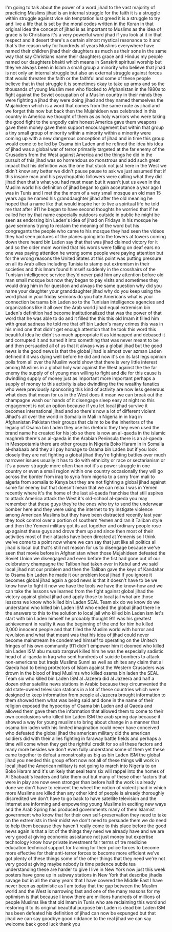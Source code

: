 
I&#39;m going to talk about the power of a
word jihad to the vast majority of
practicing Muslims jihad is an internal
struggle for the faith it is a struggle
within struggle against vice sin
temptation lust greed it is a struggle
to try and live a life that is set by
the moral codes written in the Koran in
that original idea the concept of jihad
is as important to Muslims as the idea
of grace is to Christians it&#39;s a very
powerful word jihad if you look at it in
that respect and it desert there&#39;s a
certain almost mystical resonance to it
and that&#39;s the reason why for hundreds
of years Muslims everywhere have named
their children jihad their daughters as
much as their sons in the same way that
say Christians name their daughters
grace and Hindus my people named our
daughters bhakti which means in Sanskrit
spiritual worship but they&#39;ve always
been in Islam a small group a minority
who believe that jihad is not only an
internal struggle but also an external
struggle against forces that would
threaten the faith or the faithful and
some of these people believe that in
that struggle it is sometimes okay to
take up arms and so the thousands of
young Muslim men who flocked to
Afghanistan in the 1980s to fight
against the Soviet occupation of a
Muslim country in their minds they were
fighting a jihad they were doing jihad
and they named themselves the Mujahideen
which is a word that comes from the same
route as jihad and we forget this now
but back then the Mujahideen was
celebrated in this country in America we
thought of them as as holy warriors who
were taking the good fight to the
ungodly calm
honest America gave them weapons gave
them money gave them support
encouragement but within that group a
tiny small group of minority within a
minority within a minority were coming
up with a new dangerous conception of
jihad and in time this group would come
to be led by Osama bin Laden and he
refined the idea his idea of jihad was a
global war of terror primarily targeted
at the far enemy of the Crusaders from
the West against America and the things
he did in the pursuit of this jihad was
so horrendous so monstrous and add such
great impact that his definition was the
one that stuck not just here in the West
we didn&#39;t know any better we didn&#39;t
pause pause to ask we just assumed that
if this insane man and his psychopathic
followers were calling what they did
jihad then that&#39;s what you had must mean
but it wasn&#39;t just us even in the Muslim
world his definition of jihad began to
gain acceptance a year ago I was in
Tunis and I met the the mom of a very
small mosque an old man 15 years ago he
named his granddaughter jihad after the
old meaning he hoped that a name like
that would inspire her to live a
spiritual life he told me that after 911
he began to have second thoughts he
worried that if he called her by that
name especially outdoors outside in
public he might be seen as endorsing bin
Laden&#39;s idea of jihad on Fridays in his
mosque he gave sermons trying to reclaim
the meaning of the word but his
congregants the people who came to his
mosque they had seen the videos they had
seen pictures of the planes going into
the towers at towers coming down there
heard bin Laden say that that was jihad
claimed victory for it and so the older
mom worried that his words were falling
on deaf ears no one was paying attention
he
wrong some people were paying attention
but for the wrong reasons the United
States at this point was putting
pressure on all its Arab allies
including Tunisia to stamp out extremism
in their societies and this Imam found
himself suddenly in the crosshairs of
the Tunisian intelligence service they&#39;d
never paid him any attention before old
man small mosque but now they began to
pay visits and sometimes they would drag
him in for question and always the same
question why did you name your daughter
your granddaughter jihad why do you keep
using the word jihad in your friday
sermons do you hate Americans what is
your connection bersama bin Laden so to
the Tunisian intelligence agencies and
organizations like it all over the Arab
world jihad equal extremism bin Laden&#39;s
definition had become institutionalized
that was the power of that word that he
was able to do and it filled the this
this old Imam it filled him with great
sadness he told me that off bin Laden&#39;s
many crimes this was in his mind one
that didn&#39;t get enough attention that he
took this word this beautiful idea he
didn&#39;t so much appropriate it as
kidnapped and debased it and corrupted
it and turned it into something that was
never meant to be and then persuaded all
of us that it always was a global jihad
but the good news is the good news is
that the global jihad is almost over
azman Laden defined it it was dying well
before he did and now it&#39;s on its last
legs opinion polls from all over the
Muslim world show that there is very
little interest among Muslims in a
global holy war against the West against
the the far enemy the supply of of young
men willing to fight and die for this
cause is dwindling supply of money just
as important more important perhaps a
supply of money to this activity is also
dwindling the
the wealthy fanatics who were previously
sponsoring this kind of activity are now
less generous what does that mean for us
in the West does it mean we can break
out the champagne wash our hands of it
disengage sleep easy at night no this
engagement is not an option because if
you let local jihad survive it becomes
international jihad and so there&#39;s now a
lot of different violent Jihad&#39;s all
over the world in Somalia in Mali in
Nigeria in in Iraq in Afghanistan
Pakistan their groups that claim to be
the inheritors of the legacy of Osama
bin Laden they use his rhetoric they
they even used the brand name he created
for his job so there is now an al-qaeda
in the islamic maghreb there&#39;s an
al-qaeda in the Arabian Peninsula there
is an al-qaeda in Mesopotamia there are
other groups in Nigeria Boko Haram in in
Somalia al-shabaab and they all pay
homage to Osama bin Laden but if you
look closely they are not fighting a
global jihad they&#39;re fighting battles
over much narrower issues usually it has
to do with ethnicity or race or
sectarianism or it&#39;s a power struggle
more often than not it&#39;s a power
struggle in one country or even a small
region within one country occasionally
they will go across the border from iraq
to syria from nigeria to a sorry from
mali to algeria from somalia to Kenya
but they are not fighting a global jihad
against some far enemy but that doesn&#39;t
mean that we can relax I was in Yemen
recently where it&#39;s the home of the last
al-qaeda franchise that still aspires to
attack America attack the West it&#39;s
old-school al-qaeda you may remember
that these guys they&#39;re the ones who try
to send the underwear bomber here and
they were using the internet to try
instigate violence among American
Muslims but they have been distracted
recently last year they took control
over a portion of southern Yemen and ran
it Taliban style and then the Yemeni
military got its act together and
ordinary people rose up against these
guys and drove them up and since then
most of their activities most of their
attacks have been directed at Yemenis so
I think we&#39;ve come to a point now where
we can say that just like all politics
all jihad is local but that&#39;s still not
reason for us to disengage because we&#39;ve
seen that movie before in Afghanistan
when those Mujahideen defeated the
Soviet Union we disengaged and even
before the fist had gone out of our
celebratory champagne the Taliban had
taken over in Kabul and we said local
jihad not our problem and then the
Taliban gave the keys of Kandahar to
Osama bin Laden he made it our problem
local jihad if you ignore it becomes
global jihad again a good news is that
it doesn&#39;t have to be we know how to
fight it now we have the tools we have
the know-how and we can take the lessons
we learned from the fight against global
jihad the victory against global jihad
and apply those to local jail what are
those lessons we know who killed bin
Laden SEAL Team six do we know do we
understand who killed bin Laden ISM who
ended the global jihad there lie the
answers to this to the solution to local
jail who killed bin Laden ism let&#39;s
start with bin Laden himself he probably
thought 911 was his greatest achievement
in reality it was the beginning of the
end for him he killed 3,000 innocent
people and that filled the Muslim world
with horror and revulsion and what that
meant was that his idea of jihad could
never become mainstream he condemned
himself to operating on the
Unitech fringes of his own community 911
didn&#39;t empower him it doomed who killed
bin Laden ISM abu musab zarqawi killed
him he was the especially sadistic head
of al-qaeda in Iraq who sent hundreds of
suicide bombers to attack non-americans
but Iraqis Muslims Sunni as well as
shiites any claim that al Qaeda had to
being protectors of Islam against the
Western Crusaders was drown in the blood
of Iraqi Muslims who killed osama bin
laden the SEAL Team six who killed bin
Laden ISM al Jazeera did al Jazeera and
half a dozen other satellite news
stations in Arabic because they
circumvented the old state-owned
television stations in a lot of these
countries which were designed to keep
information from people al Jazeera
brought information to them showed them
what was being said and done in the name
of their religion exposed the hypocrisy
of Osama bin Laden and al Qaeda and
allowed them gave them the information
that allowed them to come to their own
conclusions who killed bin Laden ISM the
arab spring day because it showed a way
for young muslims to bring about change
in a manner that osama bin laden with
his limited imagination could never have
conceived who defeated the global jihad
the american military did the american
soldiers did with their allies fighting
in faraway battle fields and perhaps a
time will come when they get the
rightful credit for so all these factors
and many more besides we don&#39;t even
fully understand some of them yet these
came together to defeat a monstrosity as
big as bin Laden ISM the global jihad
you needed this group effort now not all
of these things will work in local jihad
the American military is not going to
march into Nigeria to
on Boko Haram and it&#39;s unlikely that
seal team six will rappel into the homes
of Al Shabaab&#39;s leaders and take them
out but many of these other factors that
were in play are now even stronger than
before half the work is already done we
don&#39;t have to reinvent the wheel the
notion of violent jihad in which more
Muslims are killed than any other kind
of people is already thoroughly
discredited we don&#39;t have to go back to
have satellite television and the
Internet are informing and empowering
young Muslims in exciting new ways and
the Arab Spring has produced governments
many of them Islamist government who
know that for their own
self-preservation they need to take on
the extremists in their midst we don&#39;t
need to persuade them we do need to help
them because they haven&#39;t really come to
this place before the good news again is
that a lot of the things they need we
already have and we are very good at
giving economic assistance not just
money but expertise technology know how
private investment fair terms of tre
medicine education technical support for
training for their police forces to
become more effective for their
anti-terror forces to become more
efficient we&#39;ve got plenty of these
things some of the other things that
they need we&#39;re not very good at giving
maybe nobody is time patience subtle tea
understanding these are harder to give I
live in New York now just this week
posters have gone up in subway stations
in New York that describe jihadis savage
but
in all the many years that I have
covered the Middle East I have never
been as optimistic as I am today that
the gap between the Muslim world and the
West is narrowing fast and one of the
many reasons for my optimism is that
because I know there are millions
hundreds of millions of people Muslims
like that old Imam in Tunis who are
reclaiming this word and restoring it to
its original beautiful purpose bin Laden
is dead bin Laden ISM has been defeated
his definition of jihad can now be
expunged but that jihad we can say
goodbye good riddance to the real jihad
we can say welcome back good luck thank
you
